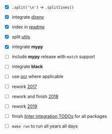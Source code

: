- [x] `.split('\n')` -> `.splitlines()`
- [x] integrate [direnv](.envrc)
- [x] index in [readme](README.md)
- [x] split [utils](common/utils.py)
- [x] integrate **mypy**

- [ ] include **mypy** release with `match` support
- [ ] integrate **black**
- [ ] use [ocr](common/ocr.py) where applicable
- [ ] rework [2017](y2017)
- [ ] rework and finish [2018](y2018)
- [ ] rework [2019](y2019)
- [ ] finish [linter integration TODOs](Makefile) for all packages
- [ ] `make run` to run all years all days
